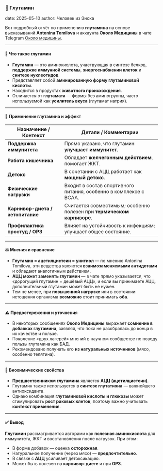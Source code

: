 ### 📰 Глутамин

date: 2025-05-10
author: Человек из Энска

Вот подробный отчёт по применению **глутамина** на основе высказываний **Antonina Tomilova** и аккаунта **Около Медицины** в чате Telegram [Около медицины](https://t.me/sobremedicine).

---

#### 🧾 Что такое глутамин

* **Глутамин** — это аминокислота, участвующая в синтезе белков, **поддержке иммунной системы**, **энергоснабжении клеток** и **синтезе нуклеотидов**.
* Представляет собой **аминированную форму глутаминовой кислоты**.
* Находится в продуктах **животного происхождения**.
* Отличается от **глутамата** — формы без аминогруппы, часто используемой как **усилитель вкуса** (глутамат натрия).

---

#### 💊 Применение глутамина и эффект

| Назначение / Контекст                        | Детали / Комментарии                                                                                                 |
| -------------------------------------------------------------- | ------------------------------------------------------------------------------------------------------------------------------------- |
| **Поддержка иммунитета**              | Прямо указано, что глутамин **улучшает иммунитет**.                                      |
| **Работа кишечника**                      | Обладает **желчегонным действием**, помогает ЖКТ.                                         |
| **Детокс**                                         | В сочетании с АЦЦ работает как **мощный детокс**.                                           |
| **Физические нагрузки**                | Входит в состав спортивного питания, особенно в комплексе с BCAA.                   |
| **Карнивор-диета / кетопитание** | Считается совместимым; особенно полезен при **термическом карниворе**. |
| **Профилактика простуд / ОРЗ**     | Влияет на устойчивость к инфекциям; улучшает общее состояние.                     |

---

#### ⚖️ Мнения и сравнение

* **Глутамин = ацетилцистеин = унитиол** — по мнению Antonina Tomilova, эти вещества являются **взаимозаменяемыми антидотами** и обладают аналогичным действием.
* **АЦЦ может заменять глутамин** — в чате прямо указывается, что «дорогущий глутамин = дешёвый АЦЦ», и если вы принимаете АЦЦ, дополнительный глутамин может быть не нужен.
* Тем не менее, при **повышенной нагрузке** или в состоянии истощения организма **возможно** стоит принимать **оба**.

---

#### ⚠ Предостережения и уточнения

* В некоторых сообщениях **Около Медицины** выражает **сомнение в добавках глутамина**, заявляя, что пока не разобралась до конца в их качестве и пользе.
* Появление «двух лагерей» мнений в научном сообществе по поводу пользы глутамина как БАД.
* Рекомендовано получать его **из натуральных источников** (мясо, особенно телятина).

---

#### 🧬 Биохимические свойства

* **Предшественником глутамина** является **АЦЦ (ацетилцистеин)**.
* Глутамин также используется в **синтезе глутатиона** — важнейшего антиоксиданта.
* Однако комбинация **глутаминовой кислоты и глюкозы** может стимулировать **рост раковых клеток**, поэтому важно учитывать **контекст применения**.

---

#### ✅ Вывод

**Глутамин** рассматривается авторами как **полезная аминокислота** для иммунитета, ЖКТ и восстановления после нагрузок. При этом:

* В форме добавок — оценка **осторожная**.
* Натуральное получение (через мясо) — **предпочтительно**.
* В связке с **АЦЦ** усиливает детоксикацию.
* Может быть полезен на **карнивор-диете** и при **ОРЗ**.
